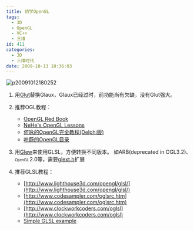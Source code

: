 ```yaml
---
title: 初学OpenGL
tags:
  - 3D
  - OpenGL
  - VC++
  - 三维
id: 411
categories:
  - 3D
  - 三维时代
date: 2009-10-13 10:36:03
---
```


![p20091012180252](http://www.zhaiduo.com/wp-content/uploads/2009/10/p20091012180252-300x211.jpg "p20091012180252")

1.  用[Glut](http://www.xmission.com/~nate/glut.html)替换Glaux，Glaux已经过时，前功能尚有欠缺，没有Glut强大。
2.  推荐OGL教程：

    *   [OpenGL Red Book](http://www.glprogramming.com/red/)
    *   [NeHe's OpenGL Lessons](http://nehe.gamedev.net/lesson.asp?index=01)
    *   [何咏的OpenGL完全教程(Delphi版)](http://www.graphixer.com.cn/ShowWorks.asp?Type=1&amp;ID=18)
    *   [叶蔚的OpenGL目录](http://www.azure.com.cn/default.asp?cat=1)

3.  用[Glew](http://glew.sourceforge.net)来使用GLSL，方便转换不同版本。 如ARB(deprecated in OGL3.2)、<span style="font-size: x-small;"><span style="font-family: Arial;">OpenGL </span></span> 2.0等，需要[glext.h](http://www.opengl.org/registry/api/glext.h)扩展
4.  推荐GLSL教程：

    *   [http://www.lighthouse3d.com/opengl/glsl/](http://www.lighthouse3d.com/opengl/glsl/)
    *   [http://www.codesampler.com/oglsrc.htm](http://www.codesampler.com/oglsrc.htm)
    *   [http://www.clockworkcoders.com/oglsl](http://www.clockworkcoders.com/oglsl)
    *   [Simple GLSL example](http://gpwiki.org/index.php/OpenGL:Codes:Simple_GLSL_example)